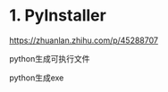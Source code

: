 # 1. PyInstaller 










https://zhuanlan.zhihu.com/p/45288707


python生成可执行文件







python生成exe


















